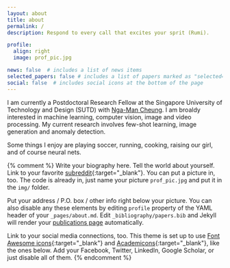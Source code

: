 ```yaml
---
layout: about
title: about
permalink: /
description: Respond to every call that excites your sprit (Rumi).

profile:
  align: right
  image: prof_pic.jpg

news: false  # includes a list of news items
selected_papers: false # includes a list of papers marked as "selected={true}"
social: false  # includes social icons at the bottom of the page
---
```


I am currently a Postdoctoral Research Fellow at the Singapore University of Technology and Design (SUTD) with [Nga-Man Cheung](https://istd.sutd.edu.sg/people/faculty/ngai-man-man-cheung).  I am broaldy interested in machine learning, computer vision, image and video processing. My current research involves few-shot learning, image generation and anomaly detection.

Some things I enjoy are playing soccer, running, cooking, raising our girl, and of course neural nets.

{% comment %} 
Write your biography here. Tell the world about yourself. Link to your favorite [subreddit](http://reddit.com){:target="\_blank"}. You can put a picture in, too. The code is already in, just name your picture `prof_pic.jpg` and put it in the `img/` folder.

Put your address / P.O. box / other info right below your picture. You can also disable any these elements by editing `profile` property of the YAML header of your `_pages/about.md`. Edit `_bibliography/papers.bib` and Jekyll will render your [publications page](/al-folio/publications/) automatically.

Link to your social media connections, too. This theme is set up to use [Font Awesome icons](http://fortawesome.github.io/Font-Awesome/){:target="\_blank"} and [Academicons](https://jpswalsh.github.io/academicons/){:target="\_blank"}, like the ones below. Add your Facebook, Twitter, LinkedIn, Google Scholar, or just disable all of them.
{% endcomment %}
